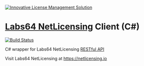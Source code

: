 <a href="https://netlicensing.io"><img src="https://netlicensing.io/img/netlicensing-stage-twitter.jpg" alt="Innovative License Management Solution"></a>

# [Labs64 NetLicensing](https://netlicensing.io) Client (C#)

[![Build Status](https://travis-ci.org/Labs64/NetLicensingClient-csharp.svg?branch=master)](https://travis-ci.org/Labs64/NetLicensingClient-csharp)

C# wrapper for Labs64 NetLicensing [RESTful API](http://l64.cc/nl10)

Visit Labs64 NetLicensing at https://netlicensing.io
